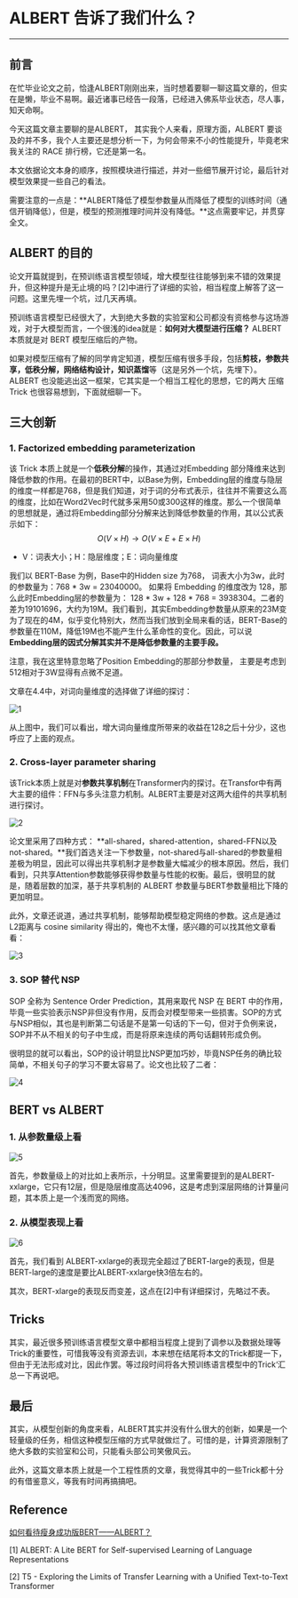 # ALBERT 告诉了我们什么？

---

## 前言

在忙毕业论文之前，恰逢ALBERT刚刚出来，当时想着要聊一聊这篇文章的，但实在是懒，毕业不易啊。最近诸事已经告一段落，已经进入佛系毕业状态，尽人事，知天命啊。

今天这篇文章主要聊的是ALBERT， 其实我个人来看，原理方面，ALBERT 要谈及的并不多，我个人主要还是想分析一下，为何会带来不小的性能提升，毕竟老宋我关注的 RACE 排行榜，它还是第一名。

本文依据论文本身的顺序，按照模块进行描述，并对一些细节展开讨论，最后针对模型效果提一些自己的看法。

需要注意的一点是：**ALBERT降低了模型参数量从而降低了模型的训练时间（通信开销降低），但是，模型的预测推理时间并没有降低。**这点需要牢记，并贯穿全文。

## ALBERT 的目的

论文开篇就提到，在预训练语言模型领域，增大模型往往能够到来不错的效果提升，但这种提升是无止境的吗？[2]中进行了详细的实验，相当程度上解答了这一问题。这里先埋一个坑，过几天再填。

预训练语言模型已经很大了，大到绝大多数的实验室和公司都没有资格参与这场游戏，对于大模型而言，一个很浅的idea就是：**如何对大模型进行压缩？** ALBERT 本质就是对 BERT 模型压缩后的产物。

如果对模型压缩有了解的同学肯定知道，模型压缩有很多手段，包括**剪枝，参数共享，低秩分解，网络结构设计，知识蒸馏**等（这是另外一个坑，先埋下）。ALBERT 也没能逃出这一框架，它其实是一个相当工程化的思想，它的两大 压缩Trick 也很容易想到，下面就细聊一下。

## 三大创新

### 1. Factorized embedding parameterization

该 Trick 本质上就是一个**低秩分解**的操作，其通过对Embedding 部分降维来达到降低参数的作用。在最初的BERT中，以Base为例，Embedding层的维度与隐层的维度一样都是768，但是我们知道，对于词的分布式表示，往往并不需要这么高的维度，比如在Word2Vec时代就多采用50或300这样的维度。那么一个很简单的思想就是，通过将Embedding部分分解来达到降低参数量的作用，其以公式表示如下：
$$
O(V \times H) \to O(V \times E + E \times H)
$$

- V：词表大小；H：隐层维度；E：词向量维度

我们以 BERT-Base 为例，Base中的Hidden size 为768， 词表大小为3w，此时的参数量为：768 * 3w = 23040000。 如果将 Embedding 的维度改为 128，那么此时Embedding层的参数量为： 128 * 3w + 128 * 768 = 3938304。二者的差为19101696，大约为19M。我们看到，其实Embedding参数量从原来的23M变为了现在的4M，似乎变化特别大，然而当我们放到全局来看的话，BERT-Base的参数量在110M，降低19M也不能产生什么革命性的变化。因此，可以说**Embedding层的因式分解其实并不是降低参数量的主要手段。**

注意，我在这里特意忽略了Position Embedding的那部分参数量， 主要是考虑到512相对于3W显得有点微不足道。

文章在4.4中，对词向量维度的选择做了详细的探讨：

![1](..\img\ALBERT\1.PNG)

从上图中，我们可以看出，增大词向量维度所带来的收益在128之后十分少，这也呼应了上面的观点。

### 2. Cross-layer parameter sharing

该Trick本质上就是对**参数共享机制**在Transformer内的探讨。在Transfor中有两大主要的组件：FFN与多头注意力机制。ALBERT主要是对这两大组件的共享机制进行探讨。

![2](..\img\ALBERT\2.PNG)

论文里采用了四种方式： **all-shared，shared-attention，shared-FFN以及 not-shared。**我们首选关注一下参数量，not-shared与all-shared的参数量相差极为明显，因此可以得出共享机制才是参数量大幅减少的根本原因。然后，我们看到，只共享Attention参数能够获得参数量与性能的权衡。最后，很明显的就是，随着层数的加深，基于共享机制的 ALBERT 参数量与BERT参数量相比下降的更加明显。

此外，文章还说道，通过共享机制，能够帮助模型稳定网络的参数。这点是通过L2距离与 cosine similarity 得出的，俺也不太懂，感兴趣的可以找其他文章看看：

![3](..\img\ALBERT\3.PNG)

### 3. SOP 替代 NSP

SOP 全称为 Sentence Order Prediction，其用来取代 NSP 在 BERT 中的作用，毕竟一些实验表示NSP非但没有作用，反而会对模型带来一些损害。SOP的方式与NSP相似，其也是判断第二句话是不是第一句话的下一句，但对于负例来说，SOP并不从不相关的句子中生成，而是将原来连续的两句话翻转形成负例。

很明显的就可以看出，SOP的设计明显比NSP更加巧妙，毕竟NSP任务的确比较简单，不相关句子的学习不要太容易了。论文也比较了二者：

![4](..\img\ALBERT\4.PNG)

## BERT vs ALBERT

### 1. 从参数量级上看

![5](..\img\ALBERT\5.PNG)

首先，参数量级上的对比如上表所示，十分明显。这里需要提到的是ALBERT-xxlarge，它只有12层，但是隐层维度高达4096，这是考虑到深层网络的计算量问题，其本质上是一个浅而宽的网络。

### 2. 从模型表现上看

![6](..\img\ALBERT\6.PNG)

首先，我们看到 ALBERT-xxlarge的表现完全超过了BERT-large的表现，但是BERT-large的速度是要比ALBERT-xxlarge快3倍左右的。

其次，BERT-xlarge的表现反而变差，这点在[2]中有详细探讨，先略过不表。

## Tricks

其实，最近很多预训练语言模型文章中都相当程度上提到了调参以及数据处理等Trick的重要性，可惜我等没有资源去训，本来想在结尾将本文的Trick都提一下，但由于无法形成对比，因此作罢。等过段时间将各大预训练语言模型中的Trick‘汇总一下再说吧。

## 最后

其实，从模型创新的角度来看，ALBERT其实并没有什么很大的创新，如果是一个轻量级的任务，相信这种模型压缩的方式早就做烂了。可惜的是，计算资源限制了绝大多数的实验室和公司，只能看头部公司笑傲风云。

此外，这篇文章本质上就是一个工程性质的文章，我觉得其中的一些Trick都十分的有借鉴意义，等我有时间再搞搞吧。

## Reference

[如何看待瘦身成功版BERT——ALBERT？](<https://www.zhihu.com/question/347898375>)

[1] ALBERT: A Lite BERT for Self-supervised Learning of Language Representations

[2] T5 - Exploring the Limits of Transfer Learning with a Unified Text-to-Text Transformer